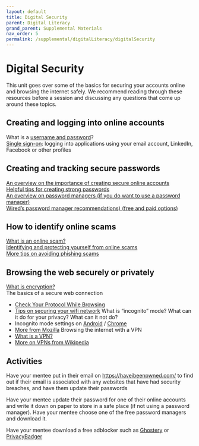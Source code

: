 ```yaml
---
layout: default
title: Digital Security
parent: Digital Literacy
grand_parent: Supplemental Materials
nav_order: 5
permalink: /supplemental/digitalLiteracy/digitalSecurity
---
```


# Digital Security

This unit goes over some of the basics for securing your accounts online and browsing the internet safely. We recommend reading through these resources before a session and discussing any questions that come up around these topics.

## Creating and logging into online accounts

What is a <a href="https://techterms.com/definition/username#:~:text=A%20username%20is%20a%20name,someone%20on%20a%20computer%20system.&text=This%20username%2Fpassword%20combination%20is,enter%20your%20username%20and%20password" target="_blank" class="external">username and password</a>?<br>
<a href="https://searchsecurity.techtarget.com/definition/single-sign-on" target="_blank" class="external">Single sign-on</a>: logging into applications using your email account, LinkedIn, Facebook or other profiles

## Creating and tracking secure passwords

<a href="https://www.cnet.com/how-to/9-rules-for-strong-passwords-how-to-create-and-remember-your-login-credentials/" target="_blank" class="external">An overview on the importance of creating secure online accounts</a><br>
<a href="https://support.google.com/accounts/answer/32040?hl=en) (if you do not want to use a password manager" target="_blank" class="external">Helpful tips for creating strong passwords</a><br>
<a href="https://www.consumerreports.org/digital-security/everything-you-need-to-know-about-password-managers/" target="_blank" class="external">An overview on password managers  (if you do want to use a password manager)</a><br>
<a href="https://www.wired.com/story/best-password-managers/" target="_blank" class="external">Wired’s password manager recommendations) (free and paid options)</a><br>

## How to identify online scams

<a href="https://heimdalsecurity.com/blog/top-online-scams/" target="_blank" class="external">What is an online scam?</a><br>
<a href="https://www.scamwatch.gov.au/get-help/protect-yourself-from-scams#how-to-spot-a-fake" target="_blank" class="external">Identifying and protecting yourself from online scams</a><br>
<a href="https://www.consumer.ftc.gov/articles/how-recognize-and-avoid-phishing-scams" target="_blank" class="external">More tips on avoiding phishing scams</a>

## Browsing the web securely or privately

<a href="https://digitalguardian.com/blog/what-data-encryption" target="_blank" class="external">What is encryption?</a><br>
The basics of a secure web connection

- <a href="https://www.makeuseof.com/tag/3-ways-check-security-internet-connection/#:~:text=You%20can%20tell%20if%20a,you%20that%20it's%20using%20HTTPS." target="_blank" class="external">Check Your Protocol While Browsing</a>
- <a href="https://www.netspotapp.com/how-to-change-wifi-name.html" target="_blank" class="external">Tips on securing your wifi network</a>
  What is “incognito” mode? What can it do for your privacy? What can it not do?
- Incognito mode settings on <a href="https://support.google.com/chrome/answer/7440301?co=GENIE.Platform%3DAndroid&hl=en" target="_blank" class="external">Android</a> / <a href="https://www.androidauthority.com/what-is-incognito-mode-1116441/" target="_blank" class="external">Chrome</a>
- <a href="https://www.mozilla.org/en-US/firefox/browsers/incognito-browser/" target="_blank" class="external">More from Mozilla</a>
  Browsing the internet with a VPN
- <a href="https://www.howtogeek.com/133680/htg-explains-what-is-a-vpn/" target="_blank" class="external">What is a VPN?</a>
- <a href="https://en.wikipedia.org/wiki/Virtual_private_network" target="_blank" class="external">More on VPNs from Wikipedia</a>

## Activities

Have your mentee put in their email on <a href="https://haveibeenpwned.com/" target="_blank" class="external">https://haveibeenpwned.com/</a> to find out if their email is associated with any websites that have had security breaches, and have them update their passwords

Have your mentee update their password for one of their online accounts and write it down on paper to store in a safe place (if not using a password manager).
Have your mentee choose one of the free password managers and download it.

Have your mentee download a free adblocker such as <a href="https://www.ghostery.com/ghostery-browser-extension" target="_blank" class="external">Ghostery</a> or <a href="https://privacybadger.org/" target="_blank" class="external">PrivacyBadger</a>
